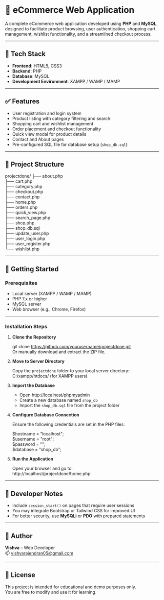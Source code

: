 # 🛒 eCommerce Web Application

A complete eCommerce web application developed using **PHP** and **MySQL**, designed to facilitate product browsing, user authentication, shopping cart management, wishlist functionality, and a streamlined checkout process.

---

## 🔧 Tech Stack

- **Frontend**: HTML5, CSS3  
- **Backend**: PHP  
- **Database**: MySQL  
- **Development Environment**: XAMPP / WAMP / MAMP

---

## ✅ Features

- User registration and login system  
- Product listing with category filtering and search  
- Shopping cart and wishlist management  
- Order placement and checkout functionality  
- Quick view modal for product details  
- Contact and About pages  
- Pre-configured SQL file for database setup (`shop_db.sql`)  

---

## 📁 Project Structure

projectdone/
├── about.php  
├── cart.php  
├── category.php  
├── checkout.php  
├── contact.php  
├── home.php  
├── orders.php  
├── quick_view.php  
├── search_page.php  
├── shop.php  
├── shop_db.sql  
├── update_user.php  
├── user_login.php  
├── user_register.php  
└── wishlist.php  

---

## 🚀 Getting Started

### Prerequisites

- Local server (XAMPP / WAMP / MAMP)  
- PHP 7.x or higher  
- MySQL server  
- Web browser (e.g., Chrome, Firefox)

---

### Installation Steps

1. **Clone the Repository**

   git clone https://github.com/yourusername/projectdone.git  
   Or manually download and extract the ZIP file.

2. **Move to Server Directory**

   Copy the `projectdone` folder to your local server directory:  
   C:/xampp/htdocs/  (for XAMPP users)

3. **Import the Database**

   - Open http://localhost/phpmyadmin  
   - Create a new database named `shop_db`  
   - Import the `shop_db.sql` file from the project folder

4. **Configure Database Connection**

   Ensure the following credentials are set in the PHP files:

   $hostname = "localhost";  
   $username = "root";  
   $password = "";  
   $database = "shop_db";  

5. **Run the Application**

   Open your browser and go to:  
   http://localhost/projectdone/home.php  

---

## 📌 Developer Notes

- Include `session_start()` on pages that require user sessions  
- You may integrate Bootstrap or Tailwind CSS for improved UI  
- For better security, use **MySQLi** or **PDO** with prepared statements  

---

## 👤 Author

**Vishva** – Web Developer  
📫 vishvarajendran05@gmail.com  

---

## 📝 License

This project is intended for educational and demo purposes only.  
You are free to modify and use it for learning.

